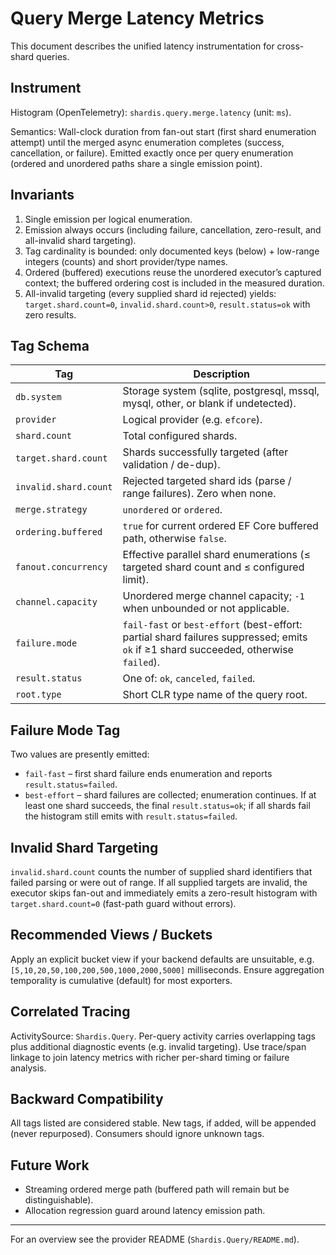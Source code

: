 # Query Merge Latency Metrics

This document describes the unified latency instrumentation for cross-shard queries.

## Instrument

Histogram (OpenTelemetry): `shardis.query.merge.latency` (unit: `ms`).

Semantics: Wall-clock duration from fan-out start (first shard enumeration attempt) until the merged async enumeration completes (success, cancellation, or failure). Emitted exactly once per query enumeration (ordered and unordered paths share a single emission point).

## Invariants

1. Single emission per logical enumeration.
2. Emission always occurs (including failure, cancellation, zero-result, and all-invalid shard targeting).
3. Tag cardinality is bounded: only documented keys (below) + low-range integers (counts) and short provider/type names.
4. Ordered (buffered) executions reuse the unordered executor’s captured context; the buffered ordering cost is included in the measured duration.
5. All-invalid targeting (every supplied shard id rejected) yields: `target.shard.count=0`, `invalid.shard.count>0`, `result.status=ok` with zero results.

## Tag Schema

| Tag | Description |
|-----|-------------|
| `db.system` | Storage system (sqlite, postgresql, mssql, mysql, other, or blank if undetected). |
| `provider` | Logical provider (e.g. `efcore`). |
| `shard.count` | Total configured shards. |
| `target.shard.count` | Shards successfully targeted (after validation / de-dup). |
| `invalid.shard.count` | Rejected targeted shard ids (parse / range failures). Zero when none. |
| `merge.strategy` | `unordered` or `ordered`. |
| `ordering.buffered` | `true` for current ordered EF Core buffered path, otherwise `false`. |
| `fanout.concurrency` | Effective parallel shard enumerations (≤ targeted shard count and ≤ configured limit). |
| `channel.capacity` | Unordered merge channel capacity; `-1` when unbounded or not applicable. |
| `failure.mode` | `fail-fast` or `best-effort` (best-effort: partial shard failures suppressed; emits `ok` if ≥1 shard succeeded, otherwise `failed`). |
| `result.status` | One of: `ok`, `canceled`, `failed`. |
| `root.type` | Short CLR type name of the query root. |

## Failure Mode Tag

Two values are presently emitted:

* `fail-fast` – first shard failure ends enumeration and reports `result.status=failed`.
* `best-effort` – shard failures are collected; enumeration continues. If at least one shard succeeds, the final `result.status=ok`; if all shards fail the histogram still emits with `result.status=failed`.

## Invalid Shard Targeting

`invalid.shard.count` counts the number of supplied shard identifiers that failed parsing or were out of range. If all supplied targets are invalid, the executor skips fan-out and immediately emits a zero-result histogram with `target.shard.count=0` (fast-path guard without errors).

## Recommended Views / Buckets

Apply an explicit bucket view if your backend defaults are unsuitable, e.g. `[5,10,20,50,100,200,500,1000,2000,5000]` milliseconds. Ensure aggregation temporality is cumulative (default) for most exporters.

## Correlated Tracing

ActivitySource: `Shardis.Query`. Per-query activity carries overlapping tags plus additional diagnostic events (e.g. invalid targeting). Use trace/span linkage to join latency metrics with richer per-shard timing or failure analysis.

## Backward Compatibility

All tags listed are considered stable. New tags, if added, will be appended (never repurposed). Consumers should ignore unknown tags.

## Future Work

* Streaming ordered merge path (buffered path will remain but be distinguishable).
* Allocation regression guard around latency emission path.

---
For an overview see the provider README (`Shardis.Query/README.md`).
